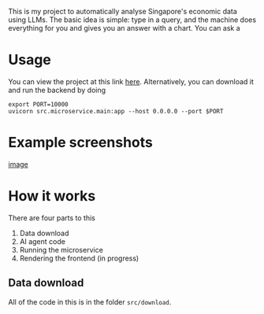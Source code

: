 This is my project to automatically analyse Singapore's economic data using LLMs. The basic idea is simple: type in a query, and the machine does everything for you and gives you an answer with a chart. You can ask a

# Usage
You can view the project at this link [here](https://sgdataproject-frontend.onrender.com/). Alternatively, you can download it and run the backend by doing

```
export PORT=10000
uvicorn src.microservice.main:app --host 0.0.0.0 --port $PORT
```

# Example screenshots
[image](image/example.jpeg)

# How it works
There are four parts to this  
1. Data download
2. AI agent code
3. Running the microservice 
4. Rendering the frontend (in progress)

## Data download
All of the code in this is in the folder ```src/download```.  

